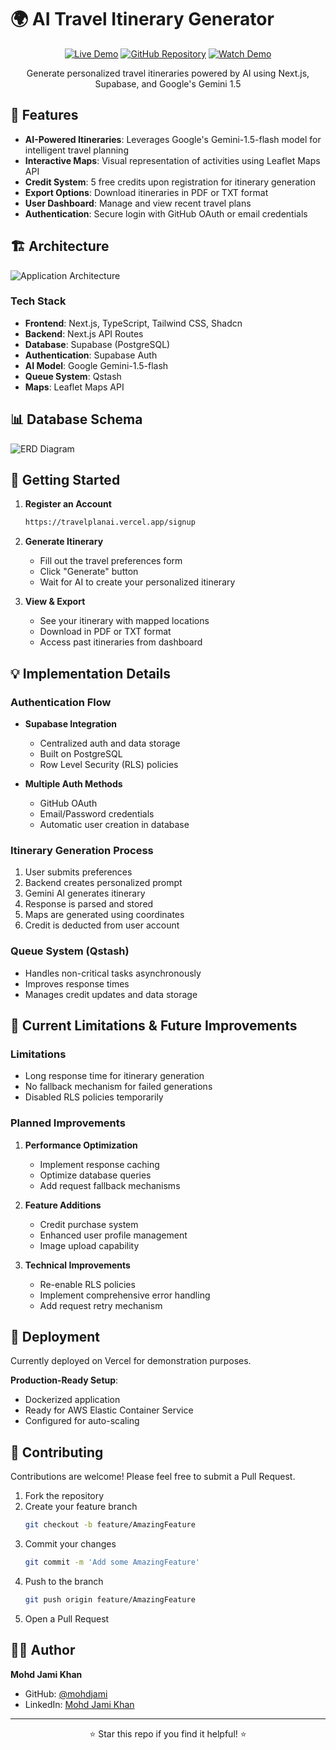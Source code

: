 # 🌍 AI Travel Itinerary Generator

<div align="center">

[![Live Demo](https://img.shields.io/badge/demo-live-green?style=for-the-badge)](https://travelplanai.vercel.app/)
[![GitHub Repository](https://img.shields.io/badge/github-repo-blue?style=for-the-badge&logo=github)](https://github.com/mohdjami/AI-Travel-Itinerary)
[![Watch Demo](https://img.shields.io/badge/youtube-demo-red?style=for-the-badge&logo=youtube)](https://youtu.be/oeioDsKQ4cQ)

Generate personalized travel itineraries powered by AI using Next.js, Supabase, and Google's Gemini 1.5

</div>

## 🚀 Features

- **AI-Powered Itineraries**: Leverages Google's Gemini-1.5-flash model for intelligent travel planning
- **Interactive Maps**: Visual representation of activities using Leaflet Maps API
- **Credit System**: 5 free credits upon registration for itinerary generation
- **Export Options**: Download itineraries in PDF or TXT format
- **User Dashboard**: Manage and view recent travel plans
- **Authentication**: Secure login with GitHub OAuth or email credentials

## 🏗️ Architecture

![Application Architecture](https://prod-files-secure.s3.us-west-2.amazonaws.com/32c8d686-cb3a-45e8-9bfc-53380f009e76/0c41fed0-a76f-4fe0-bd3e-8d4aa5e4df81/diagram-export-24-9-2024-8_43_41-pm.png)

### Tech Stack
- **Frontend**: Next.js, TypeScript, Tailwind CSS, Shadcn
- **Backend**: Next.js API Routes
- **Database**: Supabase (PostgreSQL)
- **Authentication**: Supabase Auth
- **AI Model**: Google Gemini-1.5-flash
- **Queue System**: Qstash
- **Maps**: Leaflet Maps API

## 📊 Database Schema

![ERD Diagram](https://prod-files-secure.s3.us-west-2.amazonaws.com/32c8d686-cb3a-45e8-9bfc-53380f009e76/e44ab66d-c9d7-4f50-88c0-840167748223/diagram-export-25-9-2024-12_19_01-pm.png)

## 🚦 Getting Started

1. **Register an Account**
   ```bash
   https://travelplanai.vercel.app/signup
   ```

2. **Generate Itinerary**
   - Fill out the travel preferences form
   - Click "Generate" button
   - Wait for AI to create your personalized itinerary

3. **View & Export**
   - See your itinerary with mapped locations
   - Download in PDF or TXT format
   - Access past itineraries from dashboard

## 💡 Implementation Details

### Authentication Flow
- **Supabase Integration**
  - Centralized auth and data storage
  - Built on PostgreSQL
  - Row Level Security (RLS) policies
  
- **Multiple Auth Methods**
  - GitHub OAuth
  - Email/Password credentials
  - Automatic user creation in database

### Itinerary Generation Process
1. User submits preferences
2. Backend creates personalized prompt
3. Gemini AI generates itinerary
4. Response is parsed and stored
5. Maps are generated using coordinates
6. Credit is deducted from user account

### Queue System (Qstash)
- Handles non-critical tasks asynchronously
- Improves response times
- Manages credit updates and data storage

## 🔄 Current Limitations & Future Improvements

### Limitations
- Long response time for itinerary generation
- No fallback mechanism for failed generations
- Disabled RLS policies temporarily

### Planned Improvements
1. **Performance Optimization**
   - Implement response caching
   - Optimize database queries
   - Add request fallback mechanisms

2. **Feature Additions**
   - Credit purchase system
   - Enhanced user profile management
   - Image upload capability

3. **Technical Improvements**
   - Re-enable RLS policies
   - Implement comprehensive error handling
   - Add request retry mechanism

## 🐳 Deployment

Currently deployed on Vercel for demonstration purposes.

**Production-Ready Setup**:
- Dockerized application
- Ready for AWS Elastic Container Service
- Configured for auto-scaling

## 🤝 Contributing

Contributions are welcome! Please feel free to submit a Pull Request.

1. Fork the repository
2. Create your feature branch
   ```bash
   git checkout -b feature/AmazingFeature
   ```
3. Commit your changes
   ```bash
   git commit -m 'Add some AmazingFeature'
   ```
4. Push to the branch
   ```bash
   git push origin feature/AmazingFeature
   ```
5. Open a Pull Request

## 👨‍💻 Author

**Mohd Jami Khan**
- GitHub: [@mohdjami](https://github.com/mohdjami)
- LinkedIn: [Mohd Jami Khan](https://linkedin.com/in/mohdjami)

---

<div align="center">
⭐️ Star this repo if you find it helpful! ⭐️
</div>
